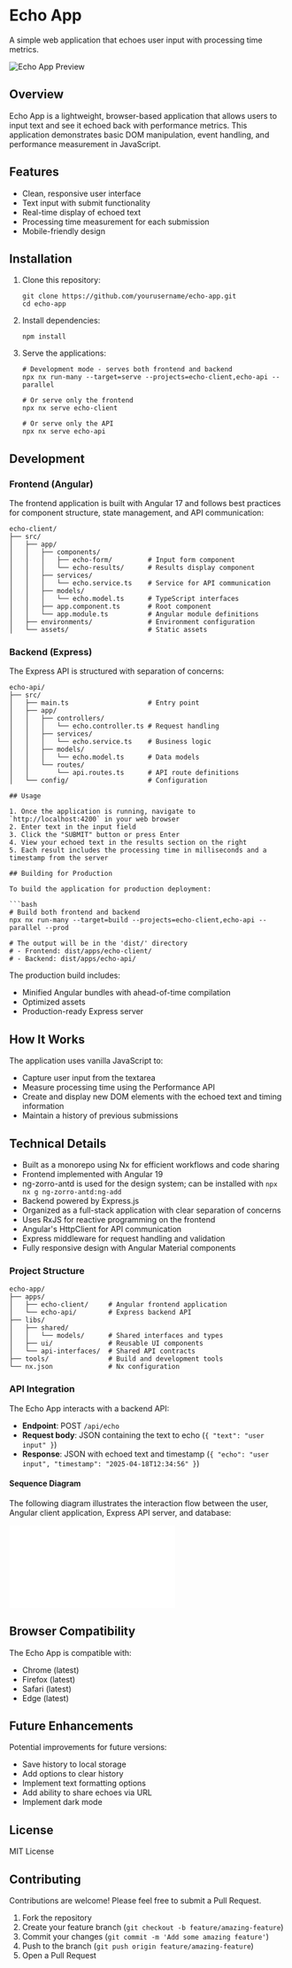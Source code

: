 # Echo App

A simple web application that echoes user input with processing time metrics.

![Echo App Preview](./echo-app.svg)

## Overview

Echo App is a lightweight, browser-based application that allows users to input text and see it echoed back with performance metrics. This application demonstrates basic DOM manipulation, event handling, and performance measurement in JavaScript.

## Features

- Clean, responsive user interface
- Text input with submit functionality
- Real-time display of echoed text
- Processing time measurement for each submission
- Mobile-friendly design

## Installation

1. Clone this repository:
   ```
   git clone https://github.com/yourusername/echo-app.git
   cd echo-app
   ```

2. Install dependencies:
   ```
   npm install
   ```

3. Serve the applications:
   ```
   # Development mode - serves both frontend and backend
   npx nx run-many --target=serve --projects=echo-client,echo-api --parallel
   
   # Or serve only the frontend
   npx nx serve echo-client
   
   # Or serve only the API
   npx nx serve echo-api
   ```

## Development

### Frontend (Angular)

The frontend application is built with Angular 17 and follows best practices for component structure, state management, and API communication:

```
echo-client/
├── src/
│   ├── app/
│   │   ├── components/
│   │   │   ├── echo-form/         # Input form component
│   │   │   └── echo-results/      # Results display component
│   │   ├── services/
│   │   │   └── echo.service.ts    # Service for API communication
│   │   ├── models/
│   │   │   └── echo.model.ts      # TypeScript interfaces
│   │   ├── app.component.ts       # Root component
│   │   └── app.module.ts          # Angular module definitions
│   ├── environments/              # Environment configuration
│   └── assets/                    # Static assets
```

### Backend (Express)

The Express API is structured with separation of concerns:

```
echo-api/
├── src/
│   ├── main.ts                    # Entry point
│   ├── app/
│   │   ├── controllers/
│   │   │   └── echo.controller.ts # Request handling
│   │   ├── services/
│   │   │   └── echo.service.ts    # Business logic
│   │   ├── models/
│   │   │   └── echo.model.ts      # Data models
│   │   └── routes/
│   │       └── api.routes.ts      # API route definitions
│   └── config/                    # Configuration

## Usage

1. Once the application is running, navigate to `http://localhost:4200` in your web browser
2. Enter text in the input field
3. Click the "SUBMIT" button or press Enter
4. View your echoed text in the results section on the right
5. Each result includes the processing time in milliseconds and a timestamp from the server

## Building for Production

To build the application for production deployment:

```bash
# Build both frontend and backend
npx nx run-many --target=build --projects=echo-client,echo-api --parallel --prod

# The output will be in the 'dist/' directory
# - Frontend: dist/apps/echo-client/
# - Backend: dist/apps/echo-api/
```

The production build includes:
- Minified Angular bundles with ahead-of-time compilation
- Optimized assets
- Production-ready Express server

## How It Works

The application uses vanilla JavaScript to:
- Capture user input from the textarea
- Measure processing time using the Performance API
- Create and display new DOM elements with the echoed text and timing information
- Maintain a history of previous submissions

## Technical Details

- Built as a monorepo using Nx for efficient workflows and code sharing
- Frontend implemented with Angular 19
- ng-zorro-antd is used for the design system; can be installed with `npx nx g ng-zorro-antd:ng-add`
- Backend powered by Express.js
- Organized as a full-stack application with clear separation of concerns
- Uses RxJS for reactive programming on the frontend
- Angular's HttpClient for API communication
- Express middleware for request handling and validation
- Fully responsive design with Angular Material components

### Project Structure

```
echo-app/
├── apps/
│   ├── echo-client/     # Angular frontend application
│   └── echo-api/        # Express backend API
├── libs/
│   ├── shared/
│   │   └── models/      # Shared interfaces and types
│   ├── ui/              # Reusable UI components
│   └── api-interfaces/  # Shared API contracts
├── tools/               # Build and development tools
└── nx.json              # Nx configuration
```

### API Integration

The Echo App interacts with a backend API:

- **Endpoint**: POST `/api/echo`
- **Request body**: JSON containing the text to echo (`{ "text": "user input" }`)
- **Response**: JSON with echoed text and timestamp (`{ "echo": "user input", "timestamp": "2025-04-18T12:34:56" }`)

#### Sequence Diagram

The following diagram illustrates the interaction flow between the user, Angular client application, Express API server, and database:

![Echo App Sequence Diagram](./echo-sequence-diagram.mmd)

## Browser Compatibility

The Echo App is compatible with:
- Chrome (latest)
- Firefox (latest)
- Safari (latest)
- Edge (latest)

## Future Enhancements

Potential improvements for future versions:
- Save history to local storage
- Add options to clear history
- Implement text formatting options
- Add ability to share echoes via URL
- Implement dark mode

## License

MIT License

## Contributing

Contributions are welcome! Please feel free to submit a Pull Request.

1. Fork the repository
2. Create your feature branch (`git checkout -b feature/amazing-feature`)
3. Commit your changes (`git commit -m 'Add some amazing feature'`)
4. Push to the branch (`git push origin feature/amazing-feature`)
5. Open a Pull Request
